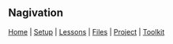 ## Nagivation

[Home](../index.md) | [Setup](setup.md) | [Lessons](lessons.md) | [Files](files.md) | [Project](project.md) | [Toolkit](toolkit.md)
